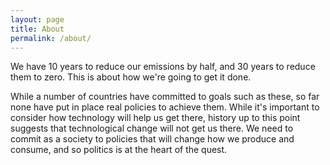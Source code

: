 ```yaml
---
layout: page
title: About
permalink: /about/
---
```


We have 10 years to reduce our emissions by half, and 30 years to reduce them to zero. This is about how we're going to get it done.

While a number of countries have committed to goals such as these, so far none have put in place real policies to achieve them. While it's important to consider how technology will help us get there, history up to this point suggests that technological change will not get us there. We need to commit as a society to policies that will change how we produce and consume, and so politics is at the heart of the quest.



